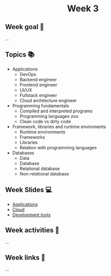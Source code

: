 <h1 align="center">Week 3</h1>

## Week goal 🏁
<p>...</p>

## Topics 📚
* Applications
  - DevOps
  - Backend engineer
  - Frontend engineer
  - UI/UX
  - Fullstack engineer
  - Cloud architecture engineer
* Programming fundamentals
  - Compiled and interpreted programs
  - Programming languages zoo
  - Clean code vs dirty code
* Framework, libraries and runtime enviroments
  - Runtime environments
  - Frameworks
  - Libraries
  - Relation with programming languages
* Databases
  - Data
  - Database
  - Relational database
  - Non-relational database

## Week Slides 💻
* [Applications]()
* [Cloud]()
* [Development tools]()

## Week activities 🎉
<p>...</p>

## Week links 🔗
...